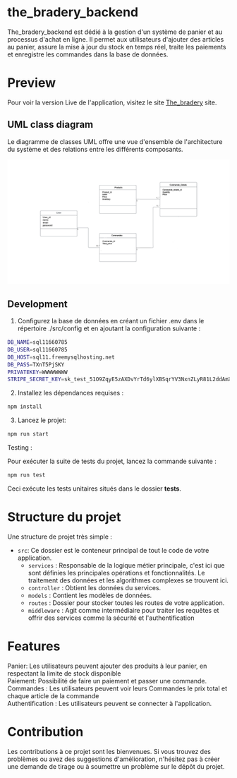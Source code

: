 # the_bradery_backend

The_bradery_backend est dédié à la gestion d'un système de panier et au processus d'achat en ligne.
Il permet aux utilisateurs d'ajouter des articles au panier, assure la mise à jour du stock en temps réel, traite les paiements et enregistre les commandes dans la base de données. 

# Preview

Pour voir la version Live de l'application, visitez le site [The_bradery](https://the-bradery-frontend.vercel.app/) site.

## UML class diagram

Le diagramme de classes UML offre une vue d'ensemble de l'architecture du système et des relations entre les différents composants.

![usage example](https://github.com/tarek008/the_bradery_backend/blob/main/diagramme_classe_the_bradery.png)

## Development

1. Configurez la base de données en créant un fichier .env dans le répertoire ./src/config et en ajoutant la configuration suivante :
 ```bash
DB_NAME=sql11660785
DB_USER=sql11660785
DB_HOST=sql11.freemysqlhosting.net
DB_PASS=TXnT5PjSKY
PRIVATEKEY=WWWWWWWW
STRIPE_SECRET_KEY=sk_test_51O9ZqyE5zAXDvYrTd6ylXBSqrYV3NxnZLyR81L2ddAmXx7HQceCjcz3H4LOEMkVJYjBB5OqIKcFVWnGthSn25W9600iwNmrzUS
```
2. Installez les dépendances requises :
```bash
npm install
```
3. Lancez le projet:
```bash
npm run start
```

Testing :

Pour exécuter la suite de tests du projet, lancez la commande suivante :
```bash
npm run test
```
Ceci exécute les tests unitaires situés dans le dossier __tests__.



# Structure du projet

Une structure de projet très simple :
- `src`: Ce dossier est le conteneur principal de tout le code de votre application.
  - `services` : Responsable de la logique métier principale, c'est ici que sont définies les principales opérations et fonctionnalités. Le traitement des données et les algorithmes complexes se trouvent ici.
  - `controller` : Obtient les données du services.
  - `models` : Contient les modèles de données.
  - `routes` : Dossier pour stocker toutes les routes de votre application.
  - `middleware` :  Agit comme intermédiaire pour traiter les requêtes et offrir des services comme la sécurité et l'authentification


# Features
Panier: Les utilisateurs peuvent ajouter des produits à leur panier, en respectant la limite de stock disponible  
Paiement: Possibilité de faire un paiement et passer une commande.  
Commandes : Les utilisateurs peuvent voir leurs Commandes le prix total et chaque article de la commande  
Authentification : Les utilisateurs peuvent se connecter à l'application.

# Contribution
Les contributions à ce projet sont les bienvenues. Si vous trouvez des problèmes ou avez des suggestions d'amélioration, n'hésitez pas à créer une demande de tirage ou à soumettre un problème sur le dépôt du projet.
